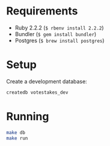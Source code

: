 # Requirements

- Ruby 2.2.2 (`$ rbenv install 2.2.2`)
- Bundler (`$ gem install bundler`)
- Postgres (`$ brew install postgres`)

# Setup

Create a development database:

```sh
createdb votestakes_dev
```

# Running

```sh
make db
make run
```

